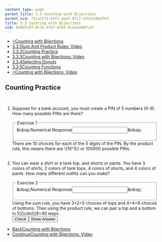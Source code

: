 ```yaml
---
content_type: page
parent_title: 3.3 Counting with Bijections
parent_uid: 71ca5272-63f2-4aa7-d717-ef63328e47ef
title: 3.3 Counting with Bijections
uid: 926dfc87-9cc6-47af-bfe2-8cac6a4bfca7
---
```

<ul class="navigation pagination"><li id="top_bck_btn"><a href='/courses/electrical-engineering-and-computer-science/6-042j-mathematics-for-computer-science-spring-2015/counting/tp9-1';><<span>Counting with Bijections</span></a></li><li id="flp_btn_1" ><a href='/courses/electrical-engineering-and-computer-science/6-042j-mathematics-for-computer-science-spring-2015/counting/tp9-1'>3.3.1<span>Sum And Product Rules: Video</span></a></li><li id="flp_btn_2" class="button_selected"><a href='/courses/electrical-engineering-and-computer-science/6-042j-mathematics-for-computer-science-spring-2015/counting/tp9-1/vertical-049622956720'>3.3.2<span>Counting Practice</span></a></li><li id="flp_btn_3" ><a href='/courses/electrical-engineering-and-computer-science/6-042j-mathematics-for-computer-science-spring-2015/counting/tp9-1/vertical-96a6db418419'>3.3.3<span>Counting with Bijections: Video</span></a></li><li id="flp_btn_4" ><a href='/courses/electrical-engineering-and-computer-science/6-042j-mathematics-for-computer-science-spring-2015/counting/tp9-1/vertical-74c5f1c609a4'>3.3.4<span>Selecting Donuts</span></a></li><li id="flp_btn_5" ><a href='/courses/electrical-engineering-and-computer-science/6-042j-mathematics-for-computer-science-spring-2015/counting/tp9-1/vertical-8ad5a4d769b7'>3.3.5<span>Counting Functions</span></a></li><li id="top_continue_btn"><a href='/courses/electrical-engineering-and-computer-science/6-042j-mathematics-for-computer-science-spring-2015/counting/tp9-1/vertical-96a6db418419';>><span>Counting with Bijections: Video</span></a></li></ul><h2 class="subhead">Counting Practice</h2><div class="self_assessment">
<br display_name="Counting Practice" url_name="Counting_Practice_0" />
<ol display_name="Counting Practice" url_name="Counting_Practice_1">
<li>
<div id="Q1_div" class="problem_question"><p>
    Suppose for a bank account, you must create a PIN of 5 numbers (0-9). How many possible PINs are there?
  </p><fieldset><legend class="visually-hidden">Exercise 1</legend><div class="choice"><label id="Q1_label"><span id="Q1_aria_status" tabindex="-1" class="visually-hidden">&amp;nbsp;</span><span class="visually-hidden">Numerical Response</span><input type="text" id="Q1_input" value="" onkeypress="numericTypedOrDropDownSelected(1)" class="problem_text_input"><input type="hidden" id="Q1_ans" value="100000"><input type="hidden" id="Q1_tolerance" value="0"><span id="Q1_normal_status" class="nostatus" aria-hidden="true">&amp;nbsp;</span></label></div><p id="S1_ans" tabindex="-1" class="problem_answer"></p></fieldset></div><div id="S1_div" class="problem_solution" tabindex="-1">
    There are 10 choices for each of the 5 digits of the PIN. By the product rule, this means there are \(10^5\) or 100000 possible PINs.
  </div></li>
<br />
<li>
<div id="Q2_div" class="problem_question"><p>You can wear a shirt or a tank top, and shorts or pants. You have 3 colors of shirts, 2 colors of tank tops,
  4 colors of shorts, and 4 colors of pants. How many different outfits can you make?</p><fieldset><legend class="visually-hidden">Exercise 2</legend><div class="choice"><label id="Q2_label"><span id="Q2_aria_status" tabindex="-1" class="visually-hidden">&amp;nbsp;</span><span class="visually-hidden">Numerical Response</span><input type="text" id="Q2_input" value="" onkeypress="numericTypedOrDropDownSelected(2)" class="problem_text_input"><input type="hidden" id="Q2_ans" value="40"><input type="hidden" id="Q2_tolerance" value="0"><span id="Q2_normal_status" class="nostatus" aria-hidden="true">&amp;nbsp;</span></label></div><p id="S2_ans" tabindex="-1" class="problem_answer"></p></fieldset></div><div id="S2_div" class="problem_solution" tabindex="-1">Using the sum rule, you have 3+2=5 choices of tops and 4+4=8 choices of bottoms.
  Then using the product rule, we can pair a top and a bottom in 5\(\cdot\)8=40 ways.</div><div class="action"><button id="Q1_button" onclick="checkAnswer({1: 'numerical', 2: 'numerical'})" class="problem_mo_button">Check</button><button id="Q1_button_show" onclick="showHideSolution({1: 'numerical', 2: 'numerical'}, 1, [1, 2])" class="problem_mo_button">Show Answer</button></div></li>
</ol>
</div><ul class="navigation progress"><li id="bck_btn"><a href='/courses/electrical-engineering-and-computer-science/6-042j-mathematics-for-computer-science-spring-2015/counting/tp9-1';>Back<span>Counting with Bijections</span></a></li><li id="continue_btn"><a href='/courses/electrical-engineering-and-computer-science/6-042j-mathematics-for-computer-science-spring-2015/counting/tp9-1/vertical-96a6db418419';>Continue<span>Counting with Bijections: Video</span></a></li></ul>